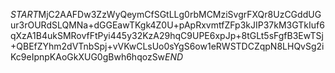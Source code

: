 $START$MjC2AAFDw3ZzWyQeymCfSGtLLg0rbMCMziSvgrFXQr8UzCGddUGur3rOURdSLQMNa+dGGEawTKgk4Z0U+pApRxvmtfZFp3kJIP37kM3GTkIuf6qXzA1B4ukSMRovfFtPyi445y32KzA29hqC9UPE6xpJp+8tGLt5sFgfB3EwTSj+QBEfZYhm2dVTnbSpj+vVKwCLsUo0sYgS6ow1eRWSTDCZqpN8LHQvSg2iKc9eIpnpKAoGkXUG0gBwh6hqozSw$END$